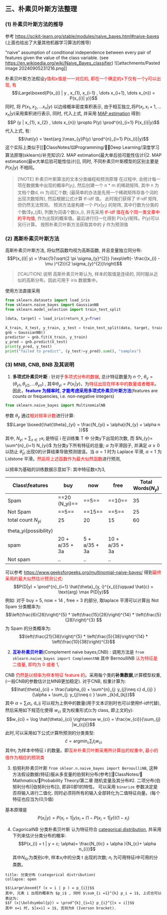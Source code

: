 ## 三、朴素贝叶斯方法整理
### (1) 朴素贝叶斯方法的推导
参考 https://scikit-learn.org/stable/modules/naive_bayes.html#naive-bayes (上面也给出了大量其他机器学习算法的推导)

“naive” assumption of conditional independence between every pair of features given the value of the class variable. (see https://en.wikipedia.org/wiki/Naive_Bayes_classifier) 
![[attachments/Pasted image 20240905231216.png]]

朴素贝叶斯方法假设<mark style="background: transparent; color: red">y值和x值是一一对应的, 即在一个确定的x下仅有一个y可以出现, 有</mark> 
$$\Large\boxed{P(x_{i} | y , x_{1},  x_{i-1} , \dots x_{i+1}, \dots  x_{n}) = P(x_{i}| y)}$$
同时, 将 $P (x_1, x_2, \dots  x_{n} | y)$ 以边缘概率密度乘积表示, 由于相互独立,将$P(x_i, x_i+1, \dots x_{n}| y )$采用乘积进行表示, 同时, 代入上式, 并采用 [MAP estimation](https://en.wikipedia.org/wiki/Maximum_a_posteriori_estimation) 得到: 
$$P (y | x_{1}, x_{2} , \dots x_{n})  \propto P(y) \prod^{n}_{i=1} P(x_{i}|y)$$
代入上式, 有:
$$\hat{y} = \text{arg }\max_{y}P(y) \prod^{n}_{i=1}  P(x_{i}|y)$$
这个实际上类似于[[📘ClassNotes/⌨️Programming/👨‍🎓Deep Learning/深度学习算法原理(sklearn)/补充知识/2. MAP estimation(最大单后验可能性估计)|2. MAP estimation(最w大单后验可能性估计)]], 同时, 不同朴素贝叶斯模型的区别主要是 $P(x_i|y)$ 不相同。

> [!NOTE] 朴素贝叶斯算法的文本分类编程和预测原理
> 在过程中, 会统计每一项在数据集中出现的概率$P(y_i)$,  然后创建一个 n * m 的稀疏矩阵, 其中 n 为文档个数d, m 为词汇个数; (最简单的办法是先用一个稀疏矩阵存各个词的出现次数矩阵), 然后根据公式计算 tf-idf 值。
> 此时我们获得了 tf-idf 矩阵, 但仍然无法预测。
> 预测方法是构建一个 $P(x|y_i)$ 的矩阵, 其中行数为分类的个数($y_{j$), 列数为词语个数(x_i), 并先采用<mark style="background: transparent; color: red"> tf-idf 值在各个同一类文章中的平均值</mark>, 作为出现的概率值。最后进行归一化得到 P(x|y)矩阵。P(y)可以另行计算。
> 按照朴素贝叶斯方法获取其中的 $\hat{y}$ 作为预测值

### (2) 高斯朴素贝叶斯方法
高斯朴素贝叶斯方法, 将似然函数均视为高斯函数, 并且变量独立同分布:
$$P(x_{i}| y) = \frac{1}{\sqrt{2 \pi  \sigma_{y}^{2}} }\exp\left(- \frac{(x_{i} - \mu )^{2}}{2 \sigma_{y}^{2}}\right)$$

> [!CAUTION] 说明
> 高斯朴素贝叶斯认为, 样本的取值是连续的, 同时服从近似的高斯分布。因此可用于 iris 数据集中。

使用方法直接采用 
```python 
from sklearn.datasets import load_iris  
from sklearn.naive_bayes import GaussianNB  
from sklearn.model_selection import train_test_split  
  
[data, target] = load_iris(return_X_y=True)  
  
X_train, X_test, y_train, y_test = train_test_split(data, target, train_size= 0.8,test_size=0.2, random_state=0)  
gnb = GaussianNB()  
predictor = gnb.fit(X_train, y_train)  
y_pred = gnb.predict(X_test)
print(y_pred, y_test)
print("failed to predict", (y_test!=y_pred).sum(), "samples")
```

### (3) MNB, CNB, BNB 及其说明
1. **多项式朴素贝叶斯** : 针对于<mark style="background: transparent; color: red">多项式分布的数据</mark>, 总计特征数量为 $n$ 个, $\theta_{y}= (\theta_{y1}, \theta_{y2}, \dots  \theta_{yn})$ ,   其中$\theta_{yi} = P(x_{i}|y)$，为<mark style="background: transparent; color: red">特征出现在样本中的数量或者概率</mark>。因此，<b><mark style="background: transparent; color: blue">feature 为频率时, 才能考虑采用多项式朴素贝叶斯方法</mark></b>(features are counts or frequencies, i.e.  non-negative integers) 
```python 
from sklearn.naive_bayes import MultinomialNB
``` 
参数 $\theta_y$ 通过<mark style="background: transparent; color: red">相对频率计数</mark>进行计算: 
$$\Large \boxed{\hat{\theta}_{yi} = \frac{N_{yi} + \alpha}{N_{y} + \alpha n }}$$
其中, $N_{yi} = \sum_{x \in T} x_{i}$ 是特征 i 在训练集 T 中 分类y下出现的次数, 而 $N_{y}= \sum^{n}_{i=1} N_{yi}$ 为分类y下所有特征的总量; $\alpha$ 为平滑因子, 并满足 $\alpha \geq  0$ 以防止 $\hat{\theta}_{yi}$ 出现0的计算结果导致预测错误。当 $\alpha = 1$ 时为 Laplace 平滑, $\alpha < 1$ 为 Lidstone 平滑。<mark style="background: transparent; color: red">然后将上述函数作为最大似然函数</mark>进行预测,  

以频率为基础的训练数据示意如下: 其中特征数n为3, 

| Class\\features       | buy             | now           | free           | Total Words($N_y$) |
| --------------------- | --------------- | ------------- | -------------- | ------------------ |
| Spam                  | ==20  (N_yi)==      | ==5==             | ==10==             | 35                 |
| Not Spam              | ==5==               | ==15==            | ==5==              | 25                 |
| total count $N_{yi}$  | 25              | 20            | 15             | 60                 |
|                       |                 |               |                |                    |
| theta_yi(possibility) |                 |               |                |                    |
| spam                  | 20 +  a/35 + 3a | 5 + a/35 + 3a | 10 + a/35 + 3a |                    |
| Not spam              | ..              | ..            | ..             |                    |

可以参考 https://www.geeksforgeeks.org/multinomial-naive-bayes/ 得到<mark style="background: transparent; color: red">最终采用的最大似然估计预测公式</mark>:
$$P(D|y) = \prod^{n}_{i=1}   \hat{\theta}_{y, i}^{x_{i}}\qquad   \hat{c} = \text{arg} \max P(D|y)$$
例如: 对于 buy = 5, now = 14 , free = 3 的部分, 取laplace 平滑可以计算出 Not Spam 分类概率为:
$$\left(\frac{6}{28}\right)^{5} * \left(\frac{15}{28}\right)^{14} * \left(\frac{5}{28}\right)^{3} $$
为 Spam 的分类概率为:
$$\left(\frac{21}{38}\right)^{5} * \left(\frac{5}{38}\right)^{14}  * \left(\frac{10}{38}\right)^{3}$$

2. <b><mark style="background: transparent; color: blue">互补朴素贝叶斯</mark></b>(Complement naive bayes,CNB) : 
调用方法是 `from sklearn.naive_bayes import ComplementNB` 
其中 BernoulliNB <mark style="background: transparent; color: red">认为特征是二值量, 即均为 0 或者 1</mark>,

CNB <mark style="background: transparent; color: red">仍然是以频率为样本特征 feature 的</mark>。采用每个类的**补集数据**,计算模型权重, (一般CNB的参数估计比MNB更加稳定). 对于CNB, 权重计算为:
$$\hat{\theta}_{ci} = \frac{\alpha_{i}  + \sum^{n}_{j: y_{j}\neq c} d_{ij} }{\alpha + \sum_{j: y_{j}\neq c } \sum _{k}d_{kj}}$$
其中 $\alpha = \sum_{i} \alpha_{i}$, d_ij 可以视为上例中的数量(用于文本识别时也可以使用tf-idf代替), 然后采用如下规范化使得 $w_{ci}$ 变为权重形式(c为 class, 即上文的y):
$$w_{ci} = \log \hat{\theta}_{ci} \rightarrow  w_{ci} = \frac{w_{ci}}{\sum_{j} |w_{cj}|}$$
此时,可以采用如下公式计算所预测的分类类型:
$$\hat{c} = \text{arg} \min_{c} \sum_{i} t_{i} w_{ci}$$
其中$t_i$ 为样本中特征 i 的数量。即<mark style="background: transparent; color: red">互补朴素贝叶斯采用所计算出的权重中, 最小的值作为相应的预测类</mark>

3. 伯努利朴素贝叶斯
 `from sklear.n.naive_bayes import BernoulliNB`, 这种方法假设数据(特征)服从多变量的伯努利分布(参考[[📘ClassNotes/📐Mathmatics/🎣Probability Theory/第二章 随机变量及其分布#2. 二项分布(伯努利分布)|伯努利分布]]), 即非0即1的特性。
可以采用 `binarize` 参数决定是否将输入进行二值化. 同时必须将所有的输入全部转化为二值特征向量。(每个特征也应当为{0,1}值)

基本原理是
$$P(x_{i} |y) = P(x_{i} = 1 | y) x_{i} + (1 - P(x_{i} = 1| y)) (1 -x_{i})$$

4. CagoricalNB 分类朴素贝叶斯 
认为特征符合 [categorical distribution](https://en.wikipedia.org/wiki/Categorical_distribution), 并采用下列来估计分类分布的概率:
$$P(x_{i} = t | y = c; \alpha)=  \frac{N_{tic} + \alpha }{N_{c}+ \alpha n_{i}}$$
其中$N_{tic}$为类别c中, 样本$x_i$中的分类 t 出现的次数; $n_i$ 为可用特征i中可用的分类数。

`````ad-note
title: 分类分布 (categorical distribution)
collapse: open

$$\Large\boxed{f (x = i | p ) = p_{i}}$$
其中, 元素 i 出现的概率为 $p_i$ , 同时 $\sum_{i =1}^{k} p_i = 1$, 上式也可以表达为:
$$f (x|\boldsymbol{p}) = \prod^{k}_{i=1} p_{i}^{[x = i]}$$
其中 x=i 时, $[x=i] = 1$, 否则为0 (Iverson bracket). 
`````

